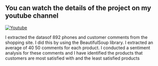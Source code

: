## You can watch the details of the project on my youtube channel

[<img alt="Youtube" src="https://img.shields.io/badge/Youtube%20-%23FF0000.svg?&style=for-the-badge&logo=YouTube&logoColor=white"/>](https://youtu.be/7KGAqNbDjX4)

I extracted the datasof 892 phones and customer comments from the shopping site. I did this by using the BeautifulSoup library. I extracted an average of 40 50 comments for each product. I conducted a sentiment analysis for these comments and I have identified the products that customers are most satisfied with and the least satisfied products
